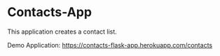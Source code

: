 # Contacts-App
This application creates a contact list.

Demo Application: https://contacts-flask-app.herokuapp.com/contacts
